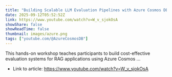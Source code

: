 ```yaml
---
title: "Building Scalable LLM Evaluation Pipelines with Azure Cosmos DB"
date: 2025-09-12T05:52:52Z
link: https://www.youtube.com/watch?v=W_v_sjokOsA
showShare: false
showReadTime: false
thumbnail: images/azure.png
tags: ["youtube.com/@AzureCosmosDB"]
---
```

This hands-on workshop teaches participants to build cost-effective evaluation systems for RAG applications using Azure Cosmos ...

- Link to article: https://www.youtube.com/watch?v=W_v_sjokOsA